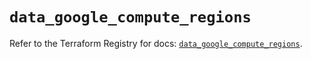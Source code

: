 # `data_google_compute_regions`

Refer to the Terraform Registry for docs: [`data_google_compute_regions`](https://registry.terraform.io/providers/hashicorp/google/6.29.0/docs/data-sources/compute_regions).
